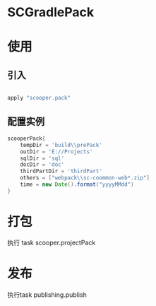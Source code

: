 # SCGradlePack

# 使用
## 引入

```groovy

apply "scooper.pack"
```
## 配置实例
```groovy
scooperPack{
    tempDir = 'build\\prePack'
    outDir = 'E://Projects'
    sqlDir = 'sql'
    docDir = 'doc'
    thirdPartDir = 'thirdPart'
    others = ["webpack\\sc-coommon-web*.zip"]
    time = new Date().format("yyyyMMdd")
}

```

# 打包
执行 task scooper.projectPack

# 发布
执行task publishing.publish